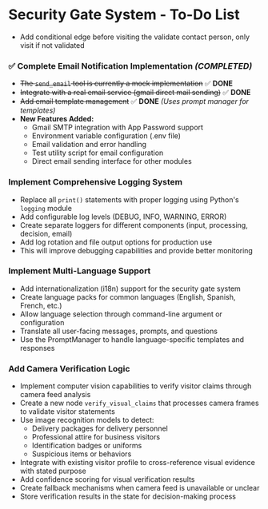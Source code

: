 # Security Gate System - To-Do List

- Add conditional edge before visiting the validate contact person, only visit if not validated

### **✅ Complete Email Notification Implementation** *(COMPLETED)*
- ~~The `send_email` tool is currently a mock implementation~~ ✅ **DONE**
- ~~Integrate with a real email service (gmail direct mail sending)~~ ✅ **DONE**
- ~~Add email template management~~ ✅ **DONE** *(Uses prompt manager for templates)*
- **New Features Added:**
  - Gmail SMTP integration with App Password support
  - Environment variable configuration (.env file)
  - Email validation and error handling
  - Test utility script for email configuration
  - Direct email sending interface for other modules

### **Implement Comprehensive Logging System**
- Replace all `print()` statements with proper logging using Python's `logging` module
- Add configurable log levels (DEBUG, INFO, WARNING, ERROR) 
- Create separate loggers for different components (input, processing, decision, email)
- Add log rotation and file output options for production use
- This will improve debugging capabilities and provide better monitoring

### **Implement Multi-Language Support**
- Add internationalization (i18n) support for the security gate system
- Create language packs for common languages (English, Spanish, French, etc.)
- Allow language selection through command-line argument or configuration
- Translate all user-facing messages, prompts, and questions
- Use the PromptManager to handle language-specific templates and responses

### **Add Camera Verification Logic**
- Implement computer vision capabilities to verify visitor claims through camera feed analysis
- Create a new node `verify_visual_claims` that processes camera frames to validate visitor statements
- Use image recognition models to detect:
  - Delivery packages for delivery personnel
  - Professional attire for business visitors
  - Identification badges or uniforms
  - Suspicious items or behaviors
- Integrate with existing visitor profile to cross-reference visual evidence with stated purpose
- Add confidence scoring for visual verification results
- Create fallback mechanisms when camera feed is unavailable or unclear
- Store verification results in the state for decision-making process